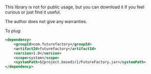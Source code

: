 This library is not for public usage, but you can download it if you feel curious or just find it useful.

The author does not give any warranties.

To plug:
```xml
<dependency>
	<groupId>com.futurefactory</groupId>
	<artifactId>futurefactory</artifactId>
	<version>1.0</version>
	<scope>system</scope>
	<systemPath>${project.basedir}/FutureFactory.jar</systemPath>
</dependency>
```
